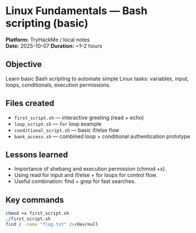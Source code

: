 # Linux Fundamentals — Bash scripting (basic)

**Platform:** TryHackMe / local notes  
**Date:** 2025-10-07
**Duration:** ~1–2 hours

## Objective
Learn basic Bash scripting to automate simple Linux tasks: variables, input, loops, conditionals, execution permissions.

## Files created
- `first_script.sh` — interactive greeting (read + echo)
- `loop_script.sh` — `for` loop example
- `conditional_script.sh` — basic if/else flow
- `bank_access.sh` — combined loop + conditional authentication prototype

## Lessons learned
- Importance of shebang and execution permission (chmod +x).
- Using read for input and if/else + for loops for control flow.
- Useful combination: find + grep for fast searches.

## Key commands
```bash
chmod +x first_script.sh
./first_script.sh
find / -name "flag.txt" 2>/dev/null  
```


